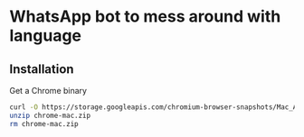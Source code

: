 # WhatsApp bot to mess around with language

## Installation

Get a Chrome binary

```bash
curl -O https://storage.googleapis.com/chromium-browser-snapshots/Mac_Arm/1095492/chrome-mac.zip
unzip chrome-mac.zip
rm chrome-mac.zip
```
